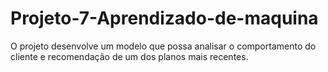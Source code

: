 # Projeto-7-Aprendizado-de-maquina
 O projeto desenvolve um modelo que possa analisar o comportamento do cliente e recomendação de um dos planos mais recentes.
